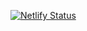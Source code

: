 [![Netlify Status](https://api.netlify.com/api/v1/badges/6e153cd0-68ce-4eda-864c-5ed7bc31101b/deploy-status)](https://app.netlify.com/sites/nostalgic-kepler-3ea4d6/deploys)


